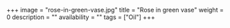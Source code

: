 +++
image = "rose-in-green-vase.jpg"
title = "Rose in green vase"
weight = 0
description = ""
availability = ""
tags = ["Oil"]
+++
